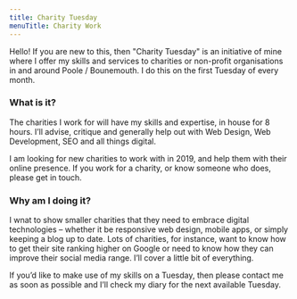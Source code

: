 ```yaml
---
title: Charity Tuesday 
menuTitle: Charity Work
---
```


Hello! If you are new to this, then "Charity Tuesday" is an initiative of mine where I offer my skills and services to charities or non-profit organisations in and around Poole / Bounemouth. I do this on the first Tuesday of every month.

### What is it?

The charities I work for will have my skills and expertise, in house for 8 hours. I’ll advise, critique and generally help out with Web Design, Web Development, SEO and all things digital.

I am looking for new charities to work with in 2019, and help them with their online presence. If you work for a charity, or know someone who does, please get in touch.

### Why am I doing it?

I wnat to show smaller charities that they need to embrace digital technologies – whether it be responsive web design, mobile apps, or simply keeping a blog up to date. Lots of charities, for instance, want to know how to get their site ranking higher on Google or need to know how they can improve their social media range. I’ll cover a little bit of everything.

If you’d like to make use of my skills on a Tuesday, then please contact me as soon as possible and I’ll check my diary for the next available Tuesday.
